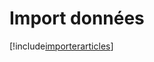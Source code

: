 # Import données

[!include[importerarticles](importdonnees.importerarticles.autogen.md)]


















































































































































